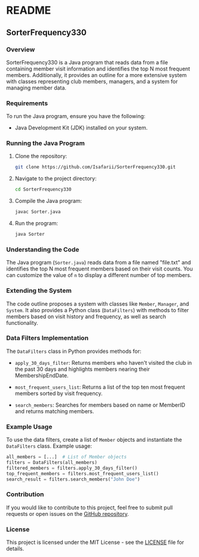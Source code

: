 # README

## SorterFrequency330

### Overview

SorterFrequency330 is a Java program that reads data from a file containing member visit information and identifies the top N most frequent members. Additionally, it provides an outline for a more extensive system with classes representing club members, managers, and a system for managing member data.

### Requirements

To run the Java program, ensure you have the following:

- Java Development Kit (JDK) installed on your system.

### Running the Java Program

1. Clone the repository:

   ```bash
   git clone https://github.com/Isafarii/SorterFrequency330.git
   ```

2. Navigate to the project directory:

   ```bash
   cd SorterFrequency330
   ```

3. Compile the Java program:

   ```bash
   javac Sorter.java
   ```

4. Run the program:

   ```bash
   java Sorter
   ```

### Understanding the Code

The Java program (`Sorter.java`) reads data from a file named "file.txt" and identifies the top N most frequent members based on their visit counts. You can customize the value of `n` to display a different number of top members.

### Extending the System

The code outline proposes a system with classes like `Member`, `Manager`, and `System`. It also provides a Python class (`DataFilters`) with methods to filter members based on visit history and frequency, as well as search functionality.

### Data Filters Implementation

The `DataFilters` class in Python provides methods for:

- `apply_30_days_filter`: Returns members who haven't visited the club in the past 30 days and highlights members nearing their MembershipEndDate.

- `most_frequent_users_list`: Returns a list of the top ten most frequent members sorted by visit frequency.

- `search_members`: Searches for members based on name or MemberID and returns matching members.

### Example Usage

To use the data filters, create a list of `Member` objects and instantiate the `DataFilters` class. Example usage:

```python
all_members = [...]  # List of Member objects
filters = DataFilters(all_members)
filtered_members = filters.apply_30_days_filter()
top_frequent_members = filters.most_frequent_users_list()
search_result = filters.search_members("John Doe")
```

### Contribution

If you would like to contribute to this project, feel free to submit pull requests or open issues on the [GitHub repository](https://github.com/Isafarii/SorterFrequency330).

### License

This project is licensed under the MIT License - see the [LICENSE](LICENSE) file for details.
